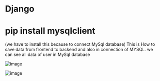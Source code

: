 # Django
# pip install mysqlclient
(we have to install this because to connect MySql database)
This is How to save data from frontend to backend and also in connection of MYSQL. we can see all data of user in MySql database


![image](https://github.com/SwethaKey/Django/assets/168103262/c373ffcc-ce54-41f5-85c0-24de684e52ed)






![image](https://github.com/SwethaKey/Django/assets/168103262/66ea6b08-6c85-4574-bbd7-82db56e30f7b)
